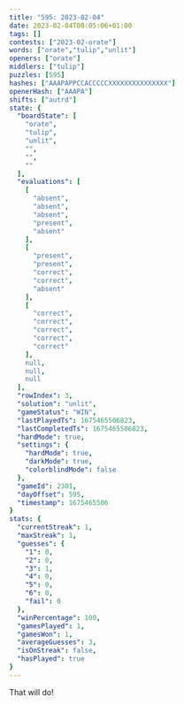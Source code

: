 ```yaml
---
title: "595: 2023-02-04"
date: 2023-02-04T00:05:06+01:00
tags: []
contests: ["2023-02-orate"]
words: ["orate","tulip","unlit"]
openers: ["orate"]
middlers: ["tulip"]
puzzles: [595]
hashes: ["AAAPAPPCCACCCCCXXXXXXXXXXXXXXX"]
openerHash: ["AAAPA"]
shifts: ["autrd"]
state: {
  "boardState": [
    "orate",
    "tulip",
    "unlit",
    "",
    "",
    ""
  ],
  "evaluations": [
    [
      "absent",
      "absent",
      "absent",
      "present",
      "absent"
    ],
    [
      "present",
      "present",
      "correct",
      "correct",
      "absent"
    ],
    [
      "correct",
      "correct",
      "correct",
      "correct",
      "correct"
    ],
    null,
    null,
    null
  ],
  "rowIndex": 3,
  "solution": "unlit",
  "gameStatus": "WIN",
  "lastPlayedTs": 1675465506823,
  "lastCompletedTs": 1675465506823,
  "hardMode": true,
  "settings": {
    "hardMode": true,
    "darkMode": true,
    "colorblindMode": false
  },
  "gameId": 2301,
  "dayOffset": 595,
  "timestamp": 1675465506
}
stats: {
  "currentStreak": 1,
  "maxStreak": 1,
  "guesses": {
    "1": 0,
    "2": 0,
    "3": 1,
    "4": 0,
    "5": 0,
    "6": 0,
    "fail": 0
  },
  "winPercentage": 100,
  "gamesPlayed": 1,
  "gamesWon": 1,
  "averageGuesses": 3,
  "isOnStreak": false,
  "hasPlayed": true
}
---
```

<!-- more -->
That will do!
